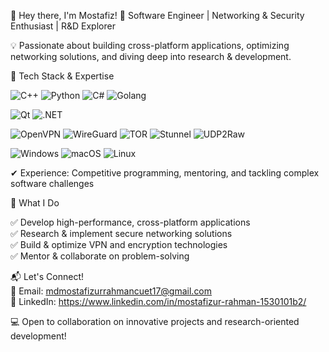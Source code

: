 👋 Hey there, I'm Mostafiz!
🚀 Software Engineer | Networking & Security Enthusiast | R&D Explorer

💡 Passionate about building cross-platform applications, optimizing networking solutions, and diving deep into research & development.

🔧 Tech Stack & Expertise


![C++](https://img.shields.io/badge/C%2B%2B-00599C?style=for-the-badge&logo=c%2B%2B&logoColor=white)
![Python](https://img.shields.io/badge/Python-3776AB?style=for-the-badge&logo=python&logoColor=white)
![C#](https://img.shields.io/badge/C%23-239120?style=for-the-badge&logo=c-sharp&logoColor=white)
![Golang](https://img.shields.io/badge/Go-00ADD8?style=for-the-badge&logo=go&logoColor=white)

![Qt](https://img.shields.io/badge/Qt-41CD52?style=for-the-badge&logo=qt&logoColor=white)
![.NET](https://img.shields.io/badge/.NET-512BD4?style=for-the-badge&logo=dotnet&logoColor=white)

![OpenVPN](https://img.shields.io/badge/OpenVPN-EA7E20?style=for-the-badge&logo=openvpn&logoColor=white)
![WireGuard](https://img.shields.io/badge/WireGuard-88171A?style=for-the-badge&logo=wireguard&logoColor=white)
![TOR](https://img.shields.io/badge/TOR-7D4698?style=for-the-badge&logo=tor-project&logoColor=white)
![Stunnel](https://img.shields.io/badge/Stunnel-222222?style=for-the-badge)
![UDP2Raw](https://img.shields.io/badge/UDP2Raw-FF5722?style=for-the-badge)

![Windows](https://img.shields.io/badge/Windows-0078D6?style=for-the-badge&logo=windows&logoColor=white)
![macOS](https://img.shields.io/badge/macOS-000000?style=for-the-badge&logo=apple&logoColor=white)
![Linux](https://img.shields.io/badge/Linux-FCC624?style=for-the-badge&logo=linux&logoColor=black)

✔ Experience: Competitive programming, mentoring, and tackling complex software challenges

🌟 What I Do

✅ Develop high-performance, cross-platform applications   
✅ Research & implement secure networking solutions    
✅ Build & optimize VPN and encryption technologies   
✅ Mentor & collaborate on problem-solving   

📬 Let's Connect!     
📩 Email: mdmostafizurrahmancuet17@gmail.com     
🔗 LinkedIn: https://www.linkedin.com/in/mostafizur-rahman-1530101b2/    

💻 Open to collaboration on innovative projects and research-oriented development!  
